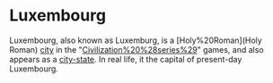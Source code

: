 # Luxembourg

Luxembourg, also known as Luxemburg, is a [Holy%20Roman](Holy Roman) [city](city) in the "[Civilization%20%28series%29](Civilization)" games, and also appears as a [city-state](city-state). In real life, it the capital of present-day Luxembourg.